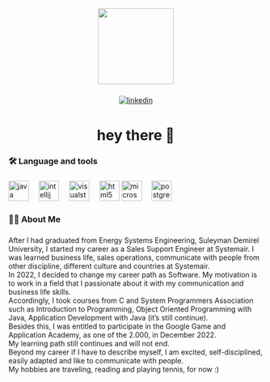 <div align="center">
  <img height="150" src="https://camo.githubusercontent.com/62da68eb62b1e5f175f7d1f0191dd89a653d7908feb22d37d4a0ab07365d6791/68747470733a2f2f6d656469612e67697068792e636f6d2f6d656469612f4d3967624264396e6244724f5475314d71782f67697068792e676966"  />
</div>

###
<div align="center">
<a href="https://linkedin.com/in/eylul-rojin-yilmaz" target="_blank">
<img src=https://img.shields.io/badge/linkedin-%231E77B5.svg?&style=for-the-badge&logo=linkedin&logoColor=white alt=linkedin style="margin-bottom: 5px;" />
</a>

###

<h1 align="center">hey there 👋</h1>

###

<h3 align="left">🛠 Language and tools</h3>

###

<div align="left">
  <img src="https://cdn.jsdelivr.net/gh/devicons/devicon/icons/java/java-original.svg" height="40" alt="java logo"  />
  <img width="12" />
  <img src="https://cdn.jsdelivr.net/gh/devicons/devicon/icons/intellij/intellij-original.svg" height="40" alt="intellij logo"  />
  <img width="12" />
  <img src="https://cdn.jsdelivr.net/gh/devicons/devicon/icons/visualstudio/visualstudio-plain.svg" height="40" alt="visualstudio logo"  />
  <img width="12" />
  <img src="https://cdn.jsdelivr.net/gh/devicons/devicon/icons/html5/html5-original.svg" height="40" alt="html5 logo"  />
  <img src="https://cdn.jsdelivr.net/gh/devicons/devicon/icons/microsoftsqlserver/microsoftsqlserver-plain.svg" height="40" alt="microsoftsqlserver logo"  />
  <img width="12" />
  <img src="https://cdn.jsdelivr.net/gh/devicons/devicon/icons/postgresql/postgresql-original.svg" height="40" alt="postgresql logo"  />
</div>

###

<h3 align="left">👩‍💻  About Me</h3>

###

<p align="left">After I had graduated from Energy Systems Engineering, Suleyman Demirel University, I started my career as a Sales Support Engineer at Systemair. I was learned business life, sales operations, communicate with people from other discipline, different culture and countries at Systemair.<br>In 2022, I decided to change my career path as Software. My motivation is to work in a field that I passionate about it with my communication and business life skills.<br>Accordingly, I took courses from C and System Programmers Association such as Introduction to Programming, Object Oriented Programming with Java, Application Development with Java (it’s still continue).<br>Besides this, I was entitled to participate in the Google Game and Application Academy, as one of the 2.000, in December 2022.<br>My learning path still continues and will not end.<br>Beyond my career if I have to describe myself, I am excited, self-disciplined, easily adapted and like to communicate with people.<br>My hobbies are traveling, reading and playing tennis, for now :)</p>

###
